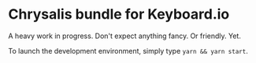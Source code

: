 Chrysalis bundle for Keyboard.io
================================

A heavy work in progress. Don't expect anything fancy. Or friendly. Yet.

To launch the development environment, simply type `yarn && yarn start`.
